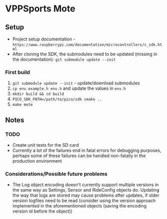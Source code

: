 # VPPSports Mote

## Setup

* Project setup documentation - `https://www.raspberrypi.com/documentation/microcontrollers/c_sdk.html`
* After cloning the SDK, the submodules need to be updated (missing in the documentation): `git submodule update --init`

### First build

1) `git submodule update --init` - update/download submodules
2) `cp env.example.h env.h` and update the values in `env.h`
3) `mkdir build && cd build`
4) `PICO_SDK_PATH=/path/to/pico/sdk cmake ..`
5) `make mote`

## Notes

### TODO

* Create unit tests for the SD card
* Currently a lot of the failures end in fatal errors for debugging purposes, perhaps some of these failures can be handled non-fatally in the production environment

### Considerations/Possible future problems

* The Log object encoding doesn't currently support multiple versions in the same way as Settings, Sensor and RideConfig objects do. Updating the way that logs are stored may cause problems after updates, if older version logfiles need to be read (consider using the version approach implemented in the aforementioned objects (saving the encoding version id before the object))


